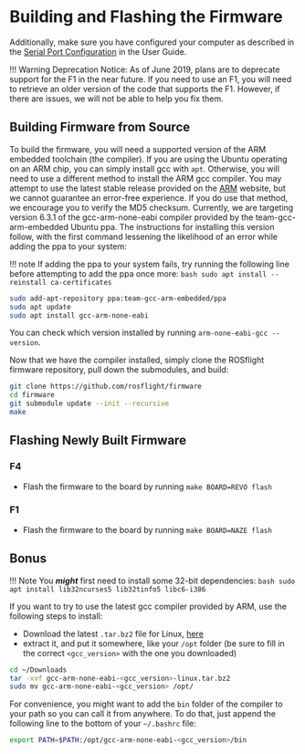 # Building and Flashing the Firmware

Additionally, make sure you have configured your computer as described in the [Serial Port Configuration](/user-guide/flight-controller-setup/#serial-port-configuration) in the User Guide.

!!! Warning
    Deprecation Notice: As of June 2019, plans are to deprecate support for the F1 in the near future. If you need to use an F1, you will need to retrieve an older version of the code that supports the F1. However, if there are issues, we will not be able to help you fix them.

## Building Firmware from Source

To build the firmware, you will need a supported version of the ARM embedded toolchain (the compiler). If you are using the Ubuntu operating on an ARM chip, you can simply install gcc with `apt`. Otherwise, you will need to use a different method to install the ARM gcc compiler. You may attempt to use the latest stable release provided on the [ARM](https://developer.arm.com/tools-and-software/open-source-software/developer-tools/gnu-toolchain/gnu-rm/downloads) website, but we cannot guarantee an error-free experience. If you do use that method, we encourage you to verify the MD5 checksum. Currently, we are targeting version 6.3.1 of the gcc-arm-none-eabi compiler provided by the team-gcc-arm-embedded Ubuntu ppa. The instructions for installing this version follow, with the first command lessening the likelihood of an error while adding the ppa to your system:

!!! note
    If adding the ppa to your system fails, try running the following line before attempting to add the ppa once more:
    ``` bash
    sudo apt install --reinstall ca-certificates
    ```

``` bash
sudo add-apt-repository ppa:team-gcc-arm-embedded/ppa
sudo apt update
sudo apt install gcc-arm-none-eabi
```

You can check which version installed by running `arm-none-eabi-gcc --version`.

Now that we have the compiler installed, simply clone the ROSflight firmware repository, pull down the submodules, and build:

``` bash
git clone https://github.com/rosflight/firmware
cd firmware
git submodule update --init --recursive
make
```

## Flashing Newly Built Firmware

### F4

* Flash the firmware to the board by running `make BOARD=REVO flash`

### F1

* Flash the firmware to the board by running `make BOARD=NAZE flash`

## Bonus

!!! Note
    You _**might**_ first need to install some 32-bit dependencies:
    ```bash
    sudo apt install lib32ncurses5 lib32tinfo5 libc6-i386
    ```

If you want to try to use the latest gcc compiler provided by ARM, use the following steps to install:

* Download the latest `.tar.bz2` file for Linux, [here](https://developer.arm.com/tools-and-software/open-source-software/developer-tools/gnu-toolchain/gnu-rm/downloads)
* extract it, and put it somewhere, like your `/opt` folder (be sure to fill in the correct `<gcc_version>` with the one you downloaded)

``` bash
cd ~/Downloads
tar -xvf gcc-arm-none-eabi-<gcc_version>-linux.tar.bz2
sudo mv gcc-arm-none-eabi-<gcc_version> /opt/
```

For convenience, you might want to add the `bin` folder of the compiler to your path so you can call it from anywhere. To do that, just append the following line to the bottom of your `~/.bashrc` file:

``` bash
export PATH=$PATH:/opt/gcc-arm-none-eabi-<gcc_version>/bin
```
